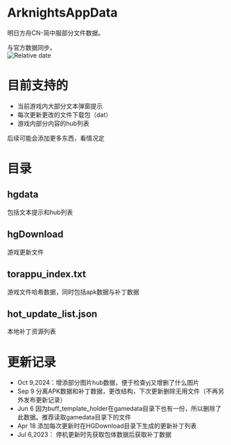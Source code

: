 # ArknightsAppData

明日方舟CN-简中服部分文件数据。

与官方数据同步。<br/>
![Relative date](https://img.shields.io/date/1738742396?label=Gamedata&nbsp;Updated)

# 目前支持的
- 当前游戏内大部分文本弹窗提示
- 每次更新更改的文件下载包（dat）
- 游戏内部分内容的hub列表

后续可能会添加更多东西，看情况定

# 目录
## hgdata 
 包括文本提示和hub列表
 
## hgDownload
 游戏更新文件

## torappu_index.txt
 游戏文件哈希数据，同时包括apk数据与补丁数据

## hot_update_list.json
 本地补丁资源列表
 
# 更新记录
 - Oct 9,2024：增添部分图片hub数据，便于检查yj又增删了什么图片
 - Sep 9 分离APK数据和补丁数据，更改结构，下次更新删除无用文件（不再另外发布更新记录）
 - Jun 6 因为buff_template_holder在gamedata目录下也有一份，所以删除了此数据。推荐读取gamedata目录下的文件
 - Apr 18 添加每次更新时在HGDownload目录下生成的更新补丁列表
 - Jul 6,2023： 停机更新时先获取包体数据后获取补丁数据
